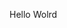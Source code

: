 Hello Wolrd























































































































































































































































































































































































































































































































































































































































































































































































































































































































































































































































































































































































































































































































































































































































































































